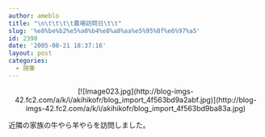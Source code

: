 ```yaml
---
author: ameblo
title: "\n\t\t\t\t農場訪問日\t\t"
slug: '%e8%be%b2%e5%a0%b4%e8%a8%aa%e5%95%8f%e6%97%a5'
id: 2390
date: '2005-08-21 18:37:16'
layout: post
categories:
  - 随筆
---
```


<div align="center">[![Image023.jpg](http://blog-imgs-42.fc2.com/a/k/i/akihikofr/blog_import_4f563bd9a2abf.jpg)](http://blog-imgs-42.fc2.com/a/k/i/akihikofr/blog_import_4f563bd9ba83a.jpg)</div>

近隣の家族の牛やら羊やらを訪問しました。